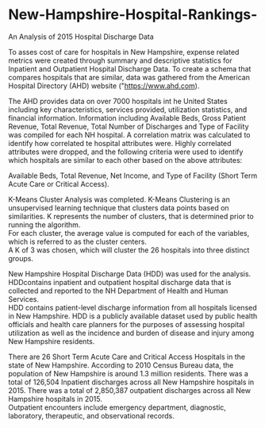 # New-Hampshire-Hospital-Rankings-
An Analysis of 2015 Hospital Discharge Data


To asses cost of care for hospitals in New Hampshire, expense related metrics were created through summary and descriptive statistics for 
Inpatient and Outpatient Hospital Discharge Data.  To create a schema that compares hospitals that are similar, data was gathered from the 
American Hospital Directory (AHD) website ("https://www.ahd.com).  

The AHD provides data on over 7000 hospitals int he United States including key characteristics, services provided, utilization statistics,
and financial information.  Information including Available Beds, Gross Patient Revenue, Total Revenue, Total Number of Discharges and Type
of Facility was compiled for each NH hospital.  A correlation matrix was calculated to identify how correlated te hospital attributes were.
Highly correlated attributes were dropped, and the following criteria were used to identify which hospitals are similar to each other 
based on the above attributes:

Available Beds, Total Revenue, Net Income, and Type of Facility (Short Term Acute Care or Critical Access).  

K-Means Cluster Analysis was completed.  K-Means Clustering is an unsupervised learning technique that clusters data points based on 
similarities.  K represents the number of clusters, that is determined prior to running the algorithm.  
For each cluster, the average value is computed for each of the variables, which is referred to as the cluster centers.  
A K of 3 was chosen, which will cluster the 26 hospitals into three distinct groups.   


New Hampshire Hospital Discharge Data (HDD) was used for the analysis.  HDDcontains inpatient and outpatient hospital discharge data 
that is collected and reported to the NH Department of Health and Human Services.   
HDD contains patient-level discharge information from all hospitals licensed in 
New Hampshire.  HDD is a publicly available dataset used by public health officials and health care planners for the purposes of 
assessing hospital utilization as well as the incidence and burden of disease and injury among New Hampshire residents.  


There are 26 Short Term Acute Care and Critical Access Hospitals in the state of New Hampshire. 
According to 2010 Census Bureau data, the population of New Hampshire is around 1.3 million residents.
There was a total of 126,504 Inpatient discharges across all New Hampshire hospitals in 2015. 
There was a total of 2,850,387 outpatient discharges across all New Hampshire hospitals in 2015.  
Outpatient encounters include emergency department, diagnostic, laboratory, therapeutic, and observational records.  




